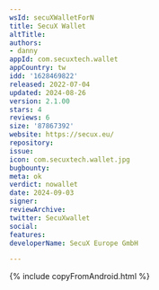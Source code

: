 ```yaml
---
wsId: secuXWalletForN
title: SecuX Wallet
altTitle: 
authors:
- danny
appId: com.secuxtech.wallet
appCountry: tw
idd: '1628469822'
released: 2022-07-04
updated: 2024-08-26
version: 2.1.00
stars: 4
reviews: 6
size: '87867392'
website: https://secux.eu/
repository: 
issue: 
icon: com.secuxtech.wallet.jpg
bugbounty: 
meta: ok
verdict: nowallet
date: 2024-09-03
signer: 
reviewArchive: 
twitter: SecuXwallet
social: 
features: 
developerName: SecuX Europe GmbH

---
```


{% include copyFromAndroid.html %}